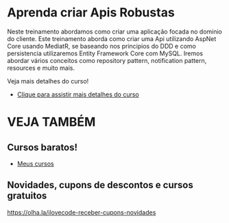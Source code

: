 # Aprenda criar Apis Robustas 
Neste treinamento abordamos como criar uma aplicação focada no dominio do cliente.
Este treinamento aborda como criar uma Api utilizando AspNet Core usando MediatR, se baseando nos principios do DDD e como persistencia utilizaremos Entity Framework Core com MySQL.
Iremos abordar vários conceitos como repository pattern, notification pattern, resources e muito mais.

Veja mais detalhes do curso!
- [Clique para assistir mais detalhes do curso](https://www.udemy.com/course/apis-robustas-com-c-mediatr-ddd-entity-framework/?referralCode=3400BA588BAAB5EE3AE2)




# VEJA TAMBÉM
## Cursos baratos!
- [Meus cursos](https://olha.la/udemy)

## Novidades, cupons de descontos e cursos gratuitos
https://olha.la/ilovecode-receber-cupons-novidades

